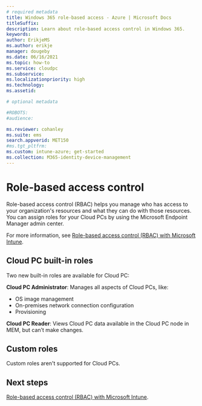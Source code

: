 ```yaml
---
# required metadata
title: Windows 365 role-based access - Azure | Microsoft Docs
titleSuffix:
description: Learn about role-based access control in Windows 365.
keywords:
author: ErikjeMS  
ms.author: erikje
manager: dougeby
ms.date: 06/16/2021
ms.topic: how-to
ms.service: cloudpc
ms.subservice:
ms.localizationpriority: high
ms.technology:
ms.assetid: 

# optional metadata

#ROBOTS:
#audience:

ms.reviewer: cohanley
ms.suite: ems
search.appverid: MET150
#ms.tgt_pltfrm:
ms.custom: intune-azure; get-started
ms.collection: M365-identity-device-management
---
```


# Role-based access control

Role-based access control (RBAC) helps you manage who has access to your organization's resources and what they can do with those resources. You can assign roles for your Cloud PCs by using the Microsoft Endpoint Manager admin center.

For more information, see [Role-based access control (RBAC) with Microsoft Intune](/mem/intune/fundamentals/role-based-access-control).

## Cloud PC built-in roles

Two new built-in roles are available for Cloud PC:

**Cloud PC Administrator**: Manages all aspects of Cloud PCs, like:

- OS image management
- On-premises network connection configuration
- Provisioning

**Cloud PC Reader**: Views Cloud PC data available in the Cloud PC node in MEM, but can’t make changes.

## Custom roles

Custom roles aren't supported for Cloud PCs.

<!-- ########################## -->
## Next steps
[Role-based access control (RBAC) with Microsoft Intune](/mem/intune/fundamentals/role-based-access-control).
